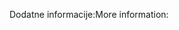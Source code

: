 <span data-ttu-id="9fca2-101">Dodatne informacije:</span><span class="sxs-lookup"><span data-stu-id="9fca2-101">More information:</span></span>